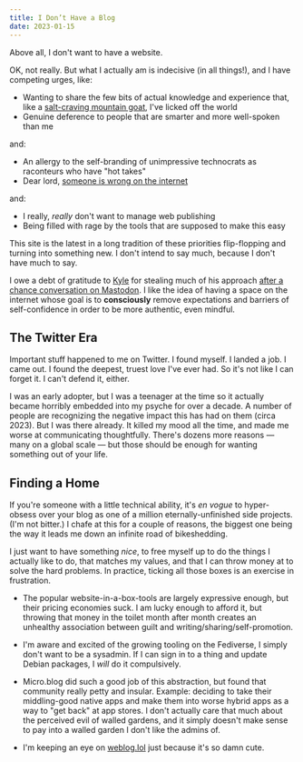 ```yaml
---
title: I Don’t Have a Blog
date: 2023-01-15
---
```


Above all, I don't want to have a website.

OK, not really. But what I actually am is indecisive (in all things!), and I have competing urges, like:

- Wanting to share the few bits of actual knowledge and experience that, like a [salt-craving mountain goat](https://www.youtube.com/watch?v=f0jMzdbEui0), I've licked off the world
- Genuine deference to people that are smarter and more well-spoken than me

and:

- An allergy to the self-branding of unimpressive technocrats as raconteurs who have "hot takes"
- Dear lord, [someone is wrong on the internet](https://xkcd.com/386/)

and:

- I really, _really_ don't want to manage web publishing
- Being filled with rage by the tools that are supposed to make this easy

This site is the latest in a long tradition of these priorities flip-flopping and turning into something new.
I don't intend to say much, because I don't have much to say.

I owe a debt of gratitude to [Kyle](https://kylehugh.es) for stealing much of his approach [after a chance conversation on Mastodon](https://mastodon.social/@kyle@mister.computer/109599250472700900).
I like the idea of having a space on the internet whose goal is to **consciously** remove expectations and barriers of self-confidence in order to be more authentic, even mindful.

## The Twitter Era

Important stuff happened to me on Twitter. I found myself. I landed a job. I came out. I found the deepest, truest love I've ever had. So it's not like I can forget it. I can't defend it, either.

I was an early adopter, but I was a teenager at the time so it actually became horribly embedded into my psyche for over a decade. A number of people are recognizing the negative impact this has had on them (circa 2023). But I was there already. It killed my mood all the time, and made me worse at communicating thoughtfully. There's dozens more reasons — many on a global scale — but those should be enough for wanting something out of your life.

## Finding a Home

If you're someone with a little technical ability, it's _en vogue_ to hyper-obsess over your blog as one of a million eternally-unfinished side projects.
(I'm not bitter.)
I chafe at this for a couple of reasons, the biggest one being the way it leads me down an infinite road of bikeshedding.

I just want to have something _nice_, to free myself up to do the things I actually like to do, that matches my values, and that I can throw money at to solve the hard problems.
In practice, ticking all those boxes is an exercise in frustration.

- The popular website-in-a-box-tools are largely expressive enough, but their pricing economies suck. I am lucky enough to afford it, but throwing that money in the toilet month after month creates an unhealthy association between guilt and writing/sharing/self-promotion.
- I'm aware and excited of the growing tooling on the Fediverse, I simply don't want to be a sysadmin. If I can sign in to a thing and update Debian packages, I _will_ do it compulsively.
- Micro.blog did such a good job of this abstraction, but found that community really petty and insular. Example: deciding to take their middling-good native apps and make them into worse hybrid apps as a way to "get back" at app stores. I don't actually care that much about the perceived evil of walled gardens, and it simply doesn't make sense to pay into a walled garden I don't like the admins of.

- I'm keeping an eye on [weblog.lol](https://weblog.lol) just because it's so damn cute.
